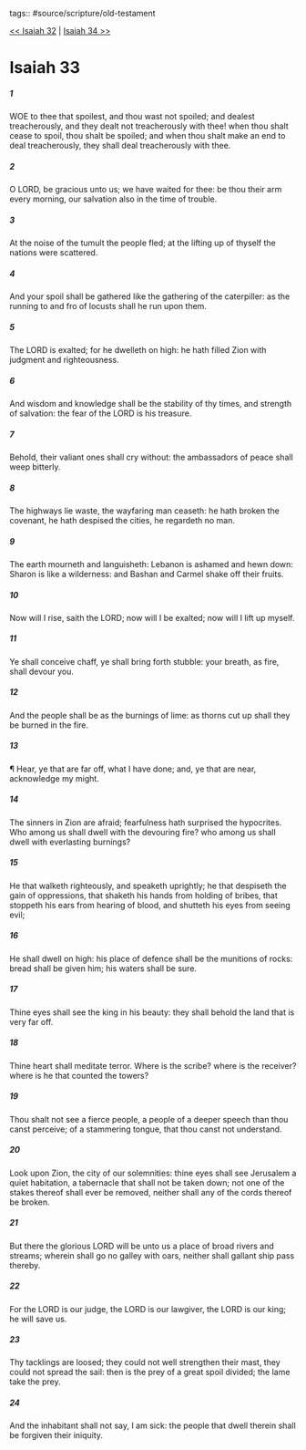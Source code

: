 tags:: #source/scripture/old-testament

[<< Isaiah 32](source/scripture/old-testament/23_Isaiah/Isaiah_32.md) | [Isaiah 34 >>](source/scripture/old-testament/23_Isaiah/Isaiah_34.md)

# Isaiah 33

##### 1

WOE to thee that spoilest, and thou wast not spoiled; and dealest treacherously, and they dealt not treacherously with thee! when thou shalt cease to spoil, thou shalt be spoiled; and when thou shalt make an end to deal treacherously, they shall deal treacherously with thee.

##### 2

O LORD, be gracious unto us; we have waited for thee: be thou their arm every morning, our salvation also in the time of trouble.

##### 3

At the noise of the tumult the people fled; at the lifting up of thyself the nations were scattered.

##### 4

And your spoil shall be gathered like the gathering of the caterpiller: as the running to and fro of locusts shall he run upon them.

##### 5

The LORD is exalted; for he dwelleth on high: he hath filled Zion with judgment and righteousness.

##### 6

And wisdom and knowledge shall be the stability of thy times, and strength of salvation: the fear of the LORD is his treasure.

##### 7

Behold, their valiant ones shall cry without: the ambassadors of peace shall weep bitterly.

##### 8

The highways lie waste, the wayfaring man ceaseth: he hath broken the covenant, he hath despised the cities, he regardeth no man.

##### 9

The earth mourneth and languisheth: Lebanon is ashamed and hewn down: Sharon is like a wilderness: and Bashan and Carmel shake off their fruits.

##### 10

Now will I rise, saith the LORD; now will I be exalted; now will I lift up myself.

##### 11

Ye shall conceive chaff, ye shall bring forth stubble: your breath, as fire, shall devour you.

##### 12

And the people shall be as the burnings of lime: as thorns cut up shall they be burned in the fire.

##### 13

¶ Hear, ye that are far off, what I have done; and, ye that are near, acknowledge my might.

##### 14

The sinners in Zion are afraid; fearfulness hath surprised the hypocrites. Who among us shall dwell with the devouring fire? who among us shall dwell with everlasting burnings?

##### 15

He that walketh righteously, and speaketh uprightly; he that despiseth the gain of oppressions, that shaketh his hands from holding of bribes, that stoppeth his ears from hearing of blood, and shutteth his eyes from seeing evil;

##### 16

He shall dwell on high: his place of defence shall be the munitions of rocks: bread shall be given him; his waters shall be sure.

##### 17

Thine eyes shall see the king in his beauty: they shall behold the land that is very far off.

##### 18

Thine heart shall meditate terror. Where is the scribe? where is the receiver? where is he that counted the towers?

##### 19

Thou shalt not see a fierce people, a people of a deeper speech than thou canst perceive; of a stammering tongue, that thou canst not understand.

##### 20

Look upon Zion, the city of our solemnities: thine eyes shall see Jerusalem a quiet habitation, a tabernacle that shall not be taken down; not one of the stakes thereof shall ever be removed, neither shall any of the cords thereof be broken.

##### 21

But there the glorious LORD will be unto us a place of broad rivers and streams; wherein shall go no galley with oars, neither shall gallant ship pass thereby.

##### 22

For the LORD is our judge, the LORD is our lawgiver, the LORD is our king; he will save us.

##### 23

Thy tacklings are loosed; they could not well strengthen their mast, they could not spread the sail: then is the prey of a great spoil divided; the lame take the prey.

##### 24

And the inhabitant shall not say, I am sick: the people that dwell therein shall be forgiven their iniquity.
